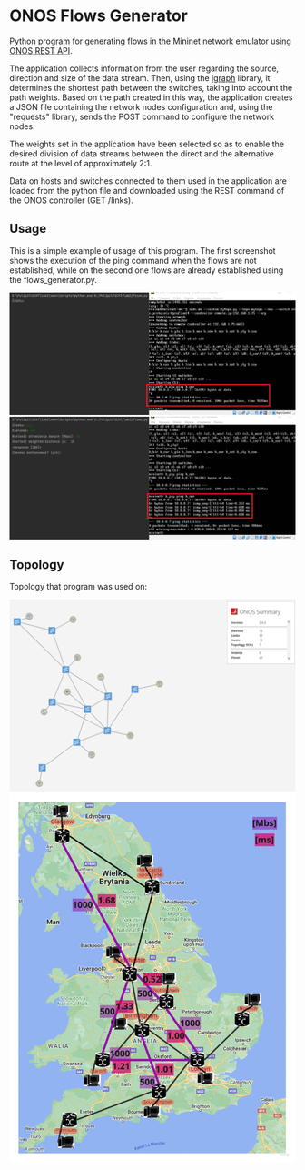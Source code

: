 # ONOS Flows Generator
Python program for generating flows in the Mininet network emulator using [ONOS REST API](https://wiki.onosproject.org/display/ONOS/Appendix+B%3A+REST+API#AppendixB:RESTAPI-Flow). 

The application collects information from the user regarding the source, direction and size of the data stream. Then, using the [igraph](https://python.igraph.org/en/stable/) library, it determines the shortest path between the switches, taking into account the path weights. Based on the path created in this way, the application creates a JSON file containing the network nodes configuration and, using the "requests" library, sends the POST command to configure the network nodes.

The weights set in the application have been selected so as to enable the desired division of data streams between the direct and the alternative route at the level of approximately 2:1.

Data on hosts and switches connected to them used in the application are loaded from the python file and downloaded using the REST command of the ONOS controller (GET /links).

## Usage
This is a simple example of usage of this program. The first screenshot shows the execution of the ping command when the flows are not established, while on the second one flows are already established using the flows_generator.py.

![Flows not established](screenshots/not_working.png)
![Flows established](screenshots/working.png)

## Topology
Topology that program was used on:

![Topology_onos](screenshots/topology.png)
![Topology_map](screenshots/topology_map.jpg)
